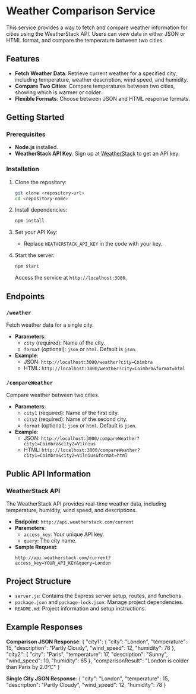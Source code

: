 # Weather Comparison Service

This service provides a way to fetch and compare weather information for cities using the WeatherStack API. Users can view data in either JSON or HTML format, and compare the temperature between two cities.

## Features

- **Fetch Weather Data**: Retrieve current weather for a specified city, including temperature, weather description, wind speed, and humidity.
- **Compare Two Cities**: Compare temperatures between two cities, showing which is warmer or colder.
- **Flexible Formats**: Choose between JSON and HTML response formats.

## Getting Started

### Prerequisites

- **Node.js** installed.
- **WeatherStack API Key**. Sign up at [WeatherStack](https://weatherstack.com/) to get an API key.

### Installation

1. Clone the repository:
    ```bash
    git clone <repository-url>
    cd <repository-name>
    ```

2. Install dependencies:
    ```bash
    npm install
    ```

3. Set your API Key:
   - Replace `WEATHERSTACK_API_KEY` in the code with your key.

4. Start the server:
    ```bash
    npm start
    ```
   Access the service at `http://localhost:3000`.

## Endpoints

### `/weather`

Fetch weather data for a single city.


- **Parameters**:
  - `city` (required): Name of the city.
  - `format` (optional): `json` or `html`. Default is `json`.
- **Example**: 
  - JSON: `http://localhost:3000/weather?city=Coimbra`
  - HTML: `http://localhost:3000/weather?city=Coimbra&format=html`

### `/compareWeather`

Compare weather between two cities.


- **Parameters**:
  - `city1` (required): Name of the first city.
  - `city2` (required): Name of the second city.
  - `format` (optional): `json` or `html`. Default is `json`.
- **Example**: 
  - JSON: `http://localhost:3000/compareWeather?city1=Coimbra&city2=Vilnius`
  - HTML: `http://localhost:3000/compareWeather?city1=Coimbra&city2=Vilnius&format=html`

## Public API Information

### WeatherStack API

The WeatherStack API provides real-time weather data, including temperature, humidity, wind speed, and descriptions.

- **Endpoint**: `http://api.weatherstack.com/current`
- **Parameters**:
  - `access_key`: Your unique API key.
  - `query`: The city name.
- **Sample Request**:
    ```
    http://api.weatherstack.com/current?access_key=YOUR_API_KEY&query=London
    ```


## Project Structure

- `server.js`: Contains the Express server setup, routes, and functions.
- `package.json` and `package-lock.json`: Manage project dependencies.
- `README.md`: Project information and setup instructions.

## Example Responses


**Comparison JSON Response**:
{
  "city1": { "city": "London", "temperature": 15, "description": "Partly Cloudy", "wind_speed": 12, "humidity": 78 },
  "city2": { "city": "Paris", "temperature": 17, "description": "Sunny", "wind_speed": 10, "humidity": 65 },
  "comparisonResult": "London is colder than Paris by 2.0°C"
}


**Single City JSON Response**:
{
  "city": "London",
  "temperature": 15,
  "description": "Partly Cloudy",
  "wind_speed": 12,
  "humidity": 78
}



